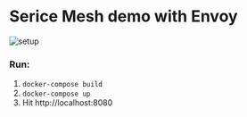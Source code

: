 # Serice Mesh demo with Envoy
![setup](https://raw.githubusercontent.com/tiennv147/enovy-mesh-demo/master/diagrams/envoy-mesh-demo.png)


### Run:  
1. `docker-compose build`  
2. `docker-compose up`  
3. Hit http://localhost:8080
